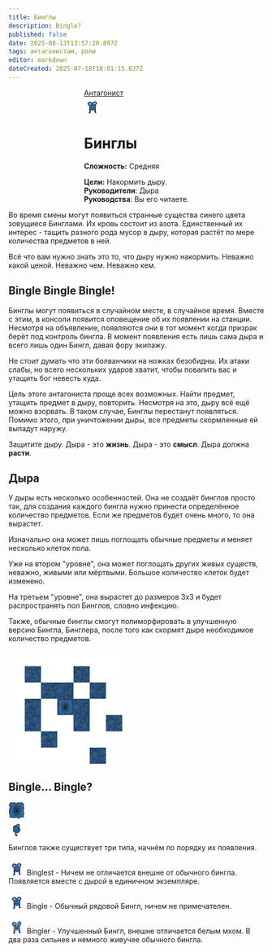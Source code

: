 ```yaml
---
title: Бинглы
description: Bingle?
published: false
date: 2025-08-13T13:57:20.897Z
tags: антагонистам, роли
editor: markdown
dateCreated: 2025-07-18T18:01:15.837Z
---
```


<div id="gif-container"></div>
<div style="display: flex; justify-content: center;">
<div class="roles-passport antag">
  <div class="title antag"><a href="/roles/antagonists">Антагонист</a></div>
  <div>
    <div><div><img src="/roles/antagonists/bingles/bingle.png" class="bingle"></div></div>
  <div><div>
    <h1>Бинглы</h1>
    <p><strong>Сложность:</strong> Средняя</p>
    <strong>Цели:</strong> Накормить дыру.<br>
    <b>Руководители</b>: Дыра<br> 
    <b>Руководства</b>: Вы его читаете.<br>
  </div></div>
  </div>
</div>
</div>

Во время смены могут появиться странные существа синего цвета зовущиеся Бинглами. Их кровь состоит из азота. Единственный их интерес - тащить разного рода мусор в дыру, которая растёт по мере количества предметов в ней.

Всё что вам нужно знать это то, что дыру нужно накормить. Неважно какой ценой. Неважно чем. Неважно кем.

## Bingle Bingle Bingle!
Бинглы могут появиться в случайном месте, в случайное время. Вместе с этим, в консоли появится оповещение об их появлении на станции. Несмотря на объявление, появляются они в тот момент когда призрак берёт под контроль бингла. В момент появления есть лишь сама дыра и всего лишь один Бингл, давая фору экипажу.

Не стоит думать что эти болванчики на ножках безобидны. Их атаки слабы, но всего нескольких ударов хватит, чтобы повалить вас и утащить бог невесть куда.

Цель этого антагониста проще всех возможных. Найти предмет, утащить предмет в дыру, повторить. Несмотря на это, дыру всё ещё можно взорвать. В таком случае, Бинглы перестанут появляться. Помимо этого, при уничтожении дыры, все предметы скормленные ей выпадут наружу.

Защитите дыру. Дыра - это **жизнь**. Дыра - это **смысл**. Дыра должна **расти**.

## Дыра
<div class="imageBox">
  <div>
У дыры есть несколько особенностей. Она не создаёт бинглов просто так, для создания каждого бингла нужно принести определённое количество предметов. Если же предметов будет очень много, то она вырастет.

Изначально она может лишь поглощать обычные предметы и меняет несколько клеток пола.

Уже на втором "уровне", она может поглощать других живых существ, неважно, живыми или мёртвыми. Большое количество клеток будет изменено.

На третьем "уровне", она вырастет до размеров 3х3 и будет распространять пол Бинглов, словно инфекцию.

Также, обычные бинглы смогут полиморфировать в улучшенную версию Бингла, Бинглера, после того как скормят дыре необходимое количество предметов.
  </div>
 <img src="/roles/antagonists/bingles/pitspread2.gif"/>
</div>

## Bingle... Bingle?

<div class="bingle-move">
 <img src="/roles/antagonists/bingles/pitgifz.gif"> 
 <img id="bingle-front" style="display: none" src="/roles/antagonists/bingles/bingle.png">
 <img id="bingle-right" style="display: block" src="/roles/antagonists/bingles/binglealiveright.png">
</div>

Бинглов также существует три типа, начнём по порядку их появления.

<img src="/roles/antagonists/bingles/bingle.png" class="bingle64"> Binglest - Ничем не отличается внешне от обычного бингла. Появляется вместе с дырой в единичном экземпляре.

<img src="/roles/antagonists/bingles/bingle.png" class="bingle64"> Bingle - Обычный рядовой Бингл, ничем не примечателен.

<img src="/roles/antagonists/bingles/upgraded.png" class="bingle64"> Bingler - Улучшенный Бингл, внешне отличается белым мхом. В два раза сильнее и немного живучее обычного бингла. 

<div class="table"></div>